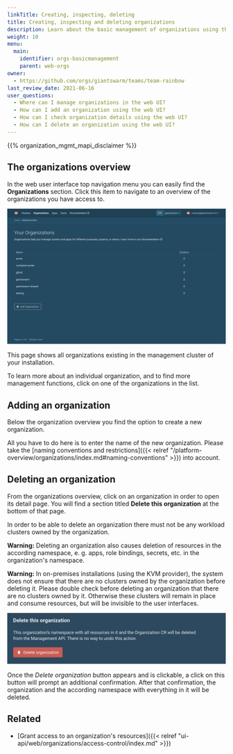```yaml
---
linkTitle: Creating, inspecting, deleting
title: Creating, inspecting and deleting organizations
description: Learn about the basic management of organizations using the Giant Swarm web user interface.
weight: 10
menu:
  main:
    identifier: orgs-basicmanagement
    parent: web-orgs
owner:
  - https://github.com/orgs/giantswarm/teams/team-rainbow
last_review_date: 2021-06-16
user_questions:
  - Where can I manage organizations in the web UI?
  - How can I add an organization using the web UI?
  - How can I check organization details using the web UI?
  - How can I delete an organization using the web UI?
---
```


{{% organization_mgmt_mapi_disclaimer %}}

## The organizations overview

In the web user interface top navigation menu you can easily find the **Organizations** section. Click this item to navigate to an overview of the organizations you have access to.

![Organizations overview](organizations-overview.png)

This page shows all organizations existing in the management cluster of your installation.

<!-- TODO: Mention that as a non-admin user, you see the organizations you have access to, when non-admin users gain access. -->

To learn more about an individual organization, and to find more management functions, click on one of the organizations in the list.

## Adding an organization

Below the organization overview you find the option to create a new organization.

All you have to do here is to enter the name of the new organization. Please take the [naming conventions and restrictions]({{< relref "/platform-overview/organizations/index.md#naming-conventions" >}}) into account.

## Deleting an organization

From the organizations overview, click on an organization in order to open its detail page. You will find a section titled **Delete this organization** at the bottom of that page.

In order to be able to delete an organization there must not be any workload clusters owned by the organization.

**Warning:** Deleting an organization also causes deletion of resources in the according namespace, e. g. apps, role bindings, secrets, etc. in the organization's namespace.

**Warning:** In on-premises installations (using the KVM provider), the system does not ensure that there are no clusters owned by the organization before deleting it. Please double check before deleting an organization that there are no clusters owned by it. Otherwise these clusters will remain in place and consume resources, but will be invisible to the user interfaces.

![Delete an organization](delete-organization.png)

Once the _Delete organization_ button appears and is clickable, a click on this button will prompt an additional confirmation. After that confirmation, the organization and the according namespace with everything in it will be deleted.

## Related

- [Grant access to an organization's resources]({{< relref "ui-api/web/organizations/access-control/index.md" >}})
<!-- TODO: link to MAPI tutorial on adding, deleting organizations once they exist -->
